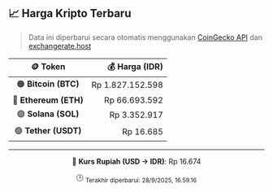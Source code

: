 

<!-- HARGA_KRIPTO -->
## 📈 Harga Kripto Terbaru

> Data ini diperbarui secara otomatis menggunakan [CoinGecko API](https://www.coingecko.com/) dan [exchangerate.host](https://exchangerate.host/)

<div align="center">

| 🪙 Token | 💰 Harga (IDR) |
|:------:|---------------:|
| 🟠 **Bitcoin (BTC)**   | Rp 1.827.152.598 |
| 🔵 **Ethereum (ETH)**  | Rp 66.693.592 |
| 🟣 **Solana (SOL)**    | Rp 3.352.917 |
| 🟢 **Tether (USDT)**   | Rp 16.685 |

---

💱 **Kurs Rupiah (USD → IDR)**: Rp 16.674

🕒 <sub>Terakhir diperbarui: 28/9/2025, 16.59.16</sub>

</div>
<!-- /HARGA_KRIPTO -->